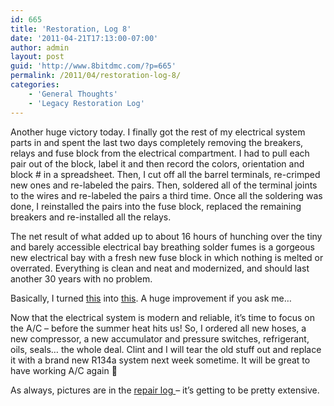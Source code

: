 ```yaml
---
id: 665
title: 'Restoration, Log 8'
date: '2011-04-21T17:13:00-07:00'
author: admin
layout: post
guid: 'http://www.8bitdmc.com/?p=665'
permalink: /2011/04/restoration-log-8/
categories:
    - 'General Thoughts'
    - 'Legacy Restoration Log'
---
```


Another huge victory today. I finally got the rest of my electrical system parts in and spent the last two days completely removing the breakers, relays and fuse block from the electrical compartment. I had to pull each pair out of the block, label it and then record the colors, orientation and block # in a spreadsheet. Then, I cut off all the barrel terminals, re-crimped new ones and re-labeled the pairs. Then, soldered all of the terminal joints to the wires and re-labeled the pairs a third time. Once all the soldering was done, I reinstalled the pairs into the fuse block, replaced the remaining breakers and re-installed all the relays.

The net result of what added up to about 16 hours of hunching over the tiny and barely accessible electrical bay breathing solder fumes is a gorgeous new electrical bay with a fresh new fuse block in which nothing is melted or overrated. Everything is clean and neat and modernized, and should last another 30 years with no problem.

Basically, I turned [this](https://www.orangeoblivion.com/gallery/picture.php?/8901/category/repair-log-details-of-repairs-made) into [this](https://www.orangeoblivion.com/gallery/picture.php?/8945/category/repair-log-details-of-repairs-made). A huge improvement if you ask me…

Now that the electrical system is modern and reliable, it’s time to focus on the A/C – before the summer heat hits us! So, I ordered all new hoses, a new compressor, a new accumulator and pressure switches, refrigerant, oils, seals… the whole deal. Clint and I will tear the old stuff out and replace it with a brand new R134a system next week sometime. It will be great to have working A/C again 🙂

As always, pictures are in the [repair log ](https://www.orangeoblivion.com/gallery/index.php?/category/repair-log-details-of-repairs-made)– it’s getting to be pretty extensive.